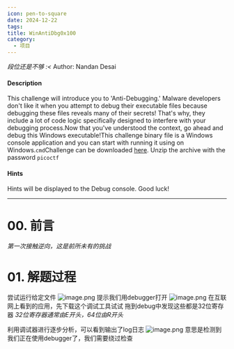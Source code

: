 ```yaml
---
icon: pen-to-square
date: 2024-12-22
tags: 
title: WinAntiDbg0x100
category:
  - 项目
---
```

*段位还是不够 :<*
Author: Nandan Desai
#### Description

This challenge will introduce you to 'Anti-Debugging.' Malware developers don't like it when you attempt to debug their executable files because debugging these files reveals many of their secrets! That's why, they include a lot of code logic specifically designed to interfere with your debugging process.Now that you've understood the context, go ahead and debug this Windows executable!This challenge binary file is a Windows console application and you can start with running it using on Windows.`cmd`Challenge can be downloaded [here](https://artifacts.picoctf.net/c_titan/55/WinAntiDbg0x100.zip). Unzip the archive with the password `picoctf`

#### Hints
Hints will be displayed to the Debug console. Good luck!

----
# 00. 前言
*第一次接触逆向，这是前所未有的挑战*

# 01. 解题过程
尝试运行给定文件
![image.png](https://cdn.jsdelivr.net/gh/fakeppa/blog-img/20241222133402.png)
提示我们用debugger打开
![image.png](https://cdn.jsdelivr.net/gh/fakeppa/blog-img/20241222133650.png)
在互联网上看到的应用，先下载这个调试工具试试
拖到debug中发现这些都是32位寄存器
*32位寄存器通常由E开头，64位由R开头*

利用调试器进行逐步分析，可以看到输出了log日志
![image.png](https://cdn.jsdelivr.net/gh/fakeppa/blog-img/20241222140047.png)
意思是检测到我们正在使用debugger了，我们需要绕过检查
